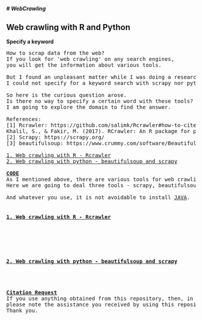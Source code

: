<h5># WebCrawling</h5>
<h2><b>Web crawling with R and Python</b></h2>
<b>Specify a keyword</b>

<pre>
How to scrap data from the web?
If you look for 'web crawling' on any search engines,
you will get the information about various tools.

But I found an unpleasant matter while I was doing a research for the web crawling.
I could not specify for a keyword search with scrapy nor pythong package 'beautifulsoup'.

So here is the curious question arose.
Is there no way to specify a certain word with these tools?
I am going to explore the domain to find the answer.

References:
[1] Rcrawler: https://github.com/salimk/Rcrawler#how-to-cite-rcrawler
Khalil, S., & Fakir, M. (2017). RCrawler: An R package for parallel web crawling and scraping. SoftwareX, 6, 98-106.
[2] Scrapy: https://scrapy.org/
[3] beautifulsoup: https://www.crummy.com/software/BeautifulSoup/bs4/doc/

<a href="#rcrawler">1. Web crawling with R - Rcrawler</a>
<a href="python">2. Web crawling with python - beautifulsoup and scrapy</a>

<b><u>CODE</b></u>
As I mentioned above, there are various tools for web crawling.
Here we are going to deal three tools - scrapy, beautifulsoup and Rcrawler.

And whatever you use, it is not avoidable to install <u>JAVA</u>.

<b><u><h4 id="rcrawler">1. Web crawling with R - Rcrawler</h4></u></b>



<b><u><h4 id="python">2. Web crawling with python - beautifulsoup and scrapy</h4></u></b>


<b><u>Citation Request</b></u>
If you use anything obtained from this repository, then, in your acknowledgements,
please note the assistance you received by using this repository.
Thank you.

</pre>
